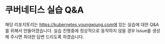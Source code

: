# 쿠버네티스 실습 Q&A

해당 리포지토리는 https://kubernetes.youngwjung.com에 있는 실습에 대한 Q&A를 위해서 만들어졌습니다.
실습 진행중에 정상적으로 동작하지 않을 경우 Issue를 생성해 주시면 최대한 답변 드리도록 하겠습니다.
